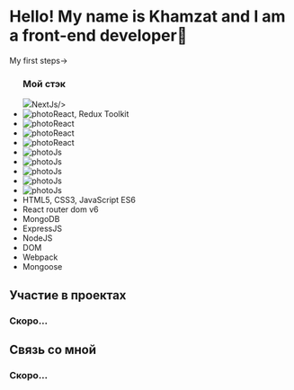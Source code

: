 <h1>Hello! My name is Khamzat and I am a front-end developer🌱</h1>
  
  <p>My first steps→ 
</p>

<ul>
<h3>Мой стэк</h3>
  <img src="https://cdn1.iconfinder.com/data/icons/akar-vol-1/24/nextjs-fill-256.png">NextJs/>
  <li><img src="https://cdn0.iconfinder.com/data/icons/logos-brands-in-colors/128/react-256.png" alt="photoReact" />, Redux Toolkit</li>
  <li><img src="https://cdn4.iconfinder.com/data/icons/logos-brands-5/24/redux-256.png" alt="photoReact" /></li>
    <li><img src="https://cdn3.iconfinder.com/data/icons/picons-social/57/10-html5-256.png" alt="photoReact" /></li>
      <li><img src="https://cdn0.iconfinder.com/data/icons/logos-21/40/CSS3-256.png" alt="photoReact" /></li>
        <li><img src="https://cdn2.iconfinder.com/data/icons/designer-skills/128/code-programming-javascript-software-develop-command-language-256.png" alt="photoJs" /></li>
          <li><img src="https://www.codesmith.io/hs-fs/hubfs/Blog%20Images/Blog%20Photos/react-router-logo.png?width=600&name=react-router-logo.png" alt="photoJs" /></li>
            <li><img src="https://cdn4.iconfinder.com/data/icons/logos-3/512/mongodb-2-256.png" alt="photoJs" /></li>
              <li><img src="https://the-guild.dev/blog-assets/nodejs-esm/nodejs_logo.png" alt="photoJs" /></li>
              <li><img src="https://cdn4.iconfinder.com/data/icons/logos-3/512/mongodb-2-256.png" alt="photoJs" /></li>
  <li>HTML5, CSS3, JavaScript ES6</li>
  <li>React router dom v6</li>
  <li>MongoDB</li>
  <li>ExpressJS</li>
  <li>NodeJS</li>
  <li>DOM</li>
  <li>Webpack</li>
  <li>Mongoose</li>
</ul>

<h2>Участие в проектах</h2>
</hr>
<h3>Скоро...</h3>

<h2>Связь со мной</h2>
<h3>Скоро...</h3>
